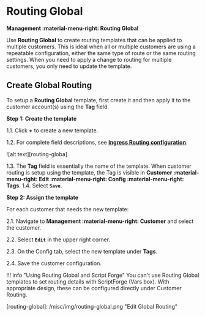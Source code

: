 # Routing Global
**Management :material-menu-right: Routing Global**

Use **Routing Global** to create routing templates that can be applied to multiple customers. This is ideal when all or multiple customers are using a repeatable configuration, either the same type of route or the same routing settings. When you need to apply a change to routing for multiple customers, you only need to update the template. 

## Create Global Routing
To setup a **Routing Global** template, first create it and then apply it to the customer account(s) using the **Tag** field. 

**Step 1: Create the template**

1.1. Click **+** to create a new template.

1.2. For complete field descriptions, see [**Ingress Routing configuration**](https://docs.connexcs.com/customer/routing/#configure-routing).

   ![alt text][routing-globa]

1.3. The **Tag** field is essentially the name of the template. When customer routing is setup using the template, the Tag is visible in **Customer :material-menu-right: Edit :material-menu-right: Config :material-menu-right: Tags**.
1.4. Select **`Save`**.

**Step 2: Assign the template**

For each customer that needs the new template:

2.1. Navigate to **Management :material-menu-right: Customer** and select the customer.

2.2. Select **`Edit`** in the upper right corner.

2.3. On the Config tab, select the new template under **Tags**.

2.4. Save the customer configuration. 

!!! info "Using Routing Global and Script Forge"
    You can't use Routing Global templates to set routing details with ScriptForge (Vars box). With appropriate design, these can be configured directly under Customer Routing.

\[routing-global]: /misc/img/routing-global.png "Edit Global Routing"
<!--stackedit_data:
eyJoaXN0b3J5IjpbLTEwNzY1NzgyMzQsMTM0MTU5OTY1MCwtMT
k1NzAzOTEyLDE1NzczMjExMzUsMTEwNTE4MzUxMiwtNDA0MDE0
MTAyXX0=
-->